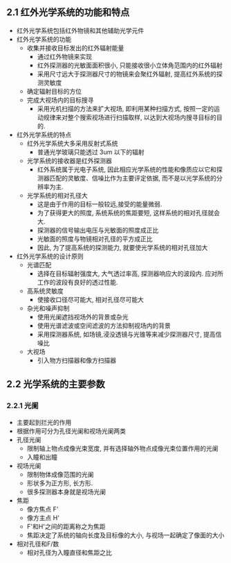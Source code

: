 ## 2.1 红外光学系统的功能和特点
* 红外光学系统包括红外物镜和其他辅助光学元件
* 红外光学系统的功能
    - 收集并接收目标发出的红外辐射能量
        - 通过红外物镜来实现
        - 红外探测器的光敏面面积很小, 只能接收很小立体角范围内的红外辐射
        - 采用尺寸远大于探测器尺寸的物镜来会聚红外辐射, 提高红外系统的探测灵敏度
    - 确定辐射目标的方位
    - 完成大视场内的目标搜寻
        - 采用光机扫描的方法来扩大视场, 即利用某种扫描方式, 按照一定的运动规律来对整个搜索视场进行扫描取样, 以达到大视场内搜寻目标的目的.
* 红外光学系统的特点
    - 红外光学系统大多采用反射式系统
        - 普通光学玻璃只能透过 3um 以下的辐射
	- 光学系统的接收器是红外探测器
		- 红外系统属于光电子系统, 因此相应光学系统的性能和像质应以它和探测器匹配的灵敏度、信噪比作为主要评定依据, 而不是以光学系统的分辨率为主.
	- 光学系统的相对孔径大
		- 这是由于作用的目标一般较远,接受的能量微弱.
		- 为了获得更大的照度, 系统系统的焦距要短, 这样系统的相对孔径就会大.
		- 探测器的信号输出电压与光敏面的照度成正比
		- 光敏面的照度与物镜相对孔径的平方成正比
		- 因此, 为了提高系统的探测能力, 就要使光学系统的相对孔径加大
* 红外光学系统的设计原则
	- 光谱匹配
		- 选择在目标辐射强度大, 大气透过率高, 探测器响应大的波段内. 应对所工作的波段有良好的透过性能.
	- 高系统灵敏度
		- 使接收口径尽可能大, 相对孔径尽可能大
	- 杂光和噪声抑制
		- 使用光阑遮挡视场外的背景或杂光
		- 使用光谱滤波或空间滤波的方法抑制视场内的背景
		- 采用探测器系统, 如场镜,浸没透镜与光锥等来减少探测器尺寸, 提高信噪比
	- 大视场
		- 引入物方扫描器和像方扫描器

## 2.2 光学系统的主要参数
### 2.2.1 光阑
* 主要起到拦光的作用
* 根据作用可分为孔径光阑和视场光阑两类
* 孔径光阑
	- 限制轴上物点成像光束宽度, 并有选择轴外物点成像光束位置作用的光阑
	- 入瞳和出瞳
* 视场光阑
	- 限制物体成像范围的光阑
	- 形状多为正方形, 长方形.
	- 很多探测器本身就是视场光阑
* 焦距
	- 像方焦点 F'
	- 像方主点 H'
	- F'和H'之间的距离称之为焦距
	- 焦距决定了系统的轴向长度及目标像的大小, 与视场一起确定了像面的大小
* 相对孔径和F/数
	- 相对孔径为入瞳直径和焦距之比
